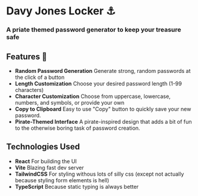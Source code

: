 # Davy Jones Locker ⚓

### A priate themed password generator to keep your treasure safe

## Features 🌊

- **Random Password Generation**
  Generate strong, random passwords at the click of a button
- **Length Customization**
  Choose your desired password length (1-99 characters)
- **Character Customization**
  Choose from uppercase, lowercase, numbers, and symbols, or provide your own
- **Copy to Clipboard**
  Easy to use "Copy" button to quickly save your new password.
- **Pirate-Themed Interface**
  A pirate-inspired design that adds a bit of fun to the otherwise boring task of password creation.

## Technologies Used

- **React** For building the UI
- **Vite** Blazing fast dev server
- **TailwindCSS** For styling withous lots of silly css (except not actually because styling form elements is hell)
- **TypeScript** Because static typing is always better
